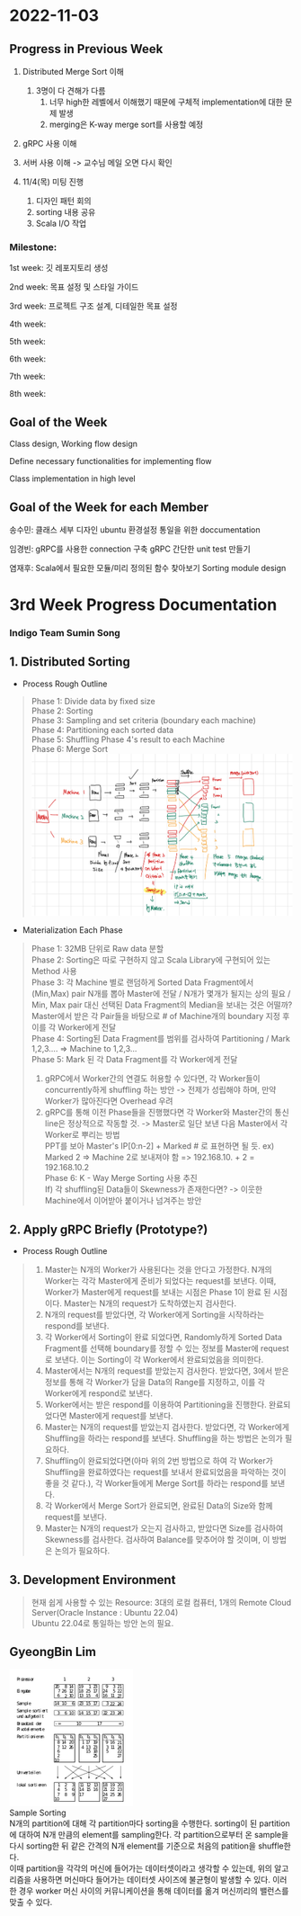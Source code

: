 # 2022-11-03

## Progress in Previous Week
1. Distributed Merge Sort 이해
   1. 3명이 다 견해가 다름
      1. 너무 high한 레벨에서 이해했기 때문에 구체적 implementation에 대한 문제 발생
      2. merging은 K-way merge sort를 사용할 예정

2. gRPC 사용 이해

3. 서버 사용 이해 -> 교수님 메일 오면 다시 확인

4. 11/4(목) 미팅 진행
   1. 디자인 패턴 회의
   2. sorting 내용 공유
   3. Scala I/O 작업 


### Milestone:

1st week: 깃 레포지토리 생성

2nd week: 목표 설정 및 스타일 가이드

3rd week: 프로젝트 구조 설계, 디테일한 목표 설정

4th week: 

5th week: 

6th week: 

7th week: 

8th week: 

## Goal of the Week

Class design, Working flow design

Define necessary functionalities for implementing flow

Class implementation in high level

## Goal of the Week for each Member

송수민:
클래스 세부 디자인
ubuntu 환경설정 통일을 위한 doccumentation

임경빈:
gRPC를 사용한 connection 구축
gRPC 간단한 unit test 만들기

염재후:
Scala에서 필요한 모듈/미리 정의된 함수 찾아보기
Sorting module design
# 3rd Week Progress Documentation
### Indigo Team Sumin Song
## 1. Distributed Sorting
- Process Rough Outline
> Phase 1: Divide data by fixed size <br>
> Phase 2: Sorting <br>
> Phase 3: Sampling and set criteria (boundary each machine) <br>
> Phase 4: Partitioning each sorted data <br>
> Phase 5: Shuffling Phase 4's result to each Machine<br>
> Phase 6: Merge Sort 
![Outline](./Figure/Rough_Outline.jpeg)
- Materialization Each Phase
> Phase 1: 32MB 단위로 Raw data 분할 <br>
> Phase 2: Sorting은 따로 구현하지 않고 Scala Library에 구현되어 있는 Method 사용 <br>
> Phase 3: 각 Machine 별로 랜덤하게 Sorted Data Fragment에서 (Min,Max) pair N개를 뽑아 Master에 전달 / N개가 몇개가 될지는 상의 필요 / Min, Max pair 대신 선택된 Data Fragment의 Median을 보내는 것은 어떨까? <br>
> Master에서 받은 각 Pair들을 바탕으로 # of Machine개의 boundary 지정 후 이를 각 Worker에게 전달 <br>
> Phase 4: Sorting된 Data Fragment를 범위를 검사하여 Partitioning / Mark 1,2,3.... => Machine to 1,2,3...<br>
> Phase 5: Mark 된 각 Data Fragment를 각 Worker에게 전달 <br>
> 1. gRPC에서 Worker간의 연결도 허용할 수 있다면, 각 Worker들이 concurrently하게 shuffling 하는 방안 -> 전제가 성립해야 하며, 만약 Worker가 많아진다면 Overhead 우려 <br>
> 2. gRPC를 통해 이전 Phase들을 진행했다면 각 Worker와 Master간의 통신 line은 정상적으로 작동할 것. -> Master로 일단 보낸 다음 Master에서 각 Worker로 뿌리는 방법 <br>
> PPT를 보아 Master's IP[0:n-2] + Marked # 로 표현하면 될 듯. ex) Marked 2 => Machine 2로 보내져야 함 => 192.168.10. + 2 = 192.168.10.2 <br>
>Phase 6: K - Way Merge Sorting 사용 추진 <br>
> If) 각 shuffling된 Data들이 Skewness가 존재한다면? -> 이웃한 Machine에서 이어받아 붙이거나 넘겨주는 방안

## 2. Apply gRPC Briefly (Prototype?)
 - Process Rough Outline
> 1. Master는 N개의 Worker가 사용된다는 것을 안다고 가정한다. N개의 Worker는 각각 Master에게 준비가 되었다는 request를 보낸다. 이때, Worker가 Master에게 request를 보내는 시점은 Phase 1이 완료 된 시점이다. Master는 N개의 request가 도착하였는지 검사한다.
> 2. N개의 request를 받았다면, 각 Worker에게 Sorting을 시작하라는 respond를 보낸다.
> 3. 각 Worker에서 Sorting이 완료 되었다면, Randomly하게 Sorted Data Fragment를 선택해 boundary를 정할 수 있는 정보를 Master에 request로 보낸다. 이는 Sorting이 각 Worker에서 완료되었음을 의미한다.
> 4. Master에서는 N개의 request를 받았는지 검사한다. 받았다면, 3에서 받은 정보를 통해 각 Worker가 담을 Data의 Range를 지정하고, 이를 각 Worker에게 respond로 보낸다.
> 5. Worker에서는 받은 respond를 이용하여 Partitioning을 진행한다. 완료되었다면 Master에게 request를 보낸다.
> 6. Master는 N개의 request를 받았는지 검사한다. 받았다면, 각 Worker에게 Shuffling을 하라는 respond를 보낸다. Shuffling을 하는 방법은 논의가 필요하다.
> 7. Shuffling이 완료되었다면(아마 위의 2번 방법으로 하여 각 Worker가 Shuffling을 완료하였다는 request를 보내서 완료되었음을 파악하는 것이 좋을 것 같다.), 각 Worker들에게 Merge Sort를 하라는 respond를 보낸다.
> 8. 각 Worker에서 Merge Sort가 완료되면, 완료된 Data의 Size와 함께 request를 보낸다.
> 9. Master는 N개의 request가 오는지 검사하고, 받았다면 Size를 검사하여 Skewness를 검사한다. 검사하여 Balance를 맞추어야 할 것이며, 이 방법은 논의가 필요하다.

## 3. Development Environment
> 현재 쉽게 사용할 수 있는 Resource: 3대의 로컬 컴퓨터, 1개의 Remote Cloud Server(Oracle Instance : Ubuntu 22.04) <br>
> Ubuntu 22.04로 통일하는 방안 논의 필요.

## GyeongBin Lim
![fig2](./Figure/Sample_Sort.png) <br>
Sample Sorting <br>
N개의 partition에 대해 각 partition마다 sorting을 수행한다. sorting이 된 partition에 대하여 N개 만큼의 element를 sampling한다. 각 partition으로부터 온 sample을 다시 sorting한 뒤 같은 간격의 N개 element를 기준으로 처음의 patition을 shuffle한다.<br>
이때 partition을 각각의 머신에 들어가는 데이터셋이라고 생각할 수 있는데, 위의 알고리즘을 사용하면 머신마다 들어가는 데이터셋 사이즈에 불균형이 발생할 수 있다. 이러한 경우 worker 머신 사이의 커뮤니케이션을 통해 데이터를 옮겨 머신끼리의 밸런스를 맞출 수 있다.